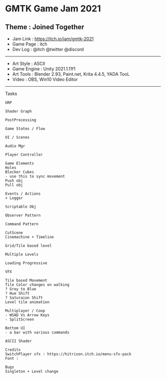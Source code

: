 # GMTK Game Jam 2021 
## Theme : Joined Together

- Jam Link : https://itch.io/jam/gmtk-2021
- Game Page : itch
- Dev Log : @itch @twitter @discord

---

- Art Style : ASCII
- Game Engine : Unity 2021.1.11f1
- Art Tools : Blender 2.93, Paint.net, Krita 4.4.5, YADA TooL
- Video : OBS, Win10 Video Editor

---
Tasks
~~~~
URP

Shader Graph

PostProcessing

Game States / Flow

UI / Scenes

Audio Mgr

Player Controller

Game Elements
Holes
Blocker Cubes 
- use this to sync movement
Push obj
Pull obj

Events / Actions 
+ Logger

Scriptable Obj

Observer Pattern

Command Pattern

CutScene
Cinemachine + Timeline

Grid/Tile based level

Multiple Levels

Loading Progressive

VFX

Tile based Movement
Tile Color changes on walking
? Grey to Blue
? Hue Shift
? Saturaion Shift
Level tile animation

Multiplayer / Coop
- WSAD Vs Arrow Keys
- SplitScreen

Bottom UI 
- a bar with various commands 

ASCII Shader

Credits
SwitchPlayer sfx : https://hitrison.itch.io/menu-sfx-pack
Font : 

Bugs 
Singleton + Level change
